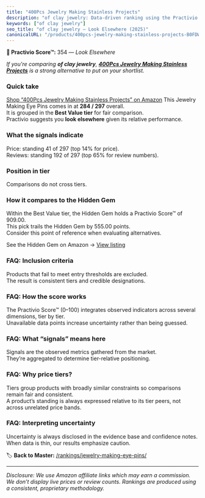 ```yaml
---
title: "400Pcs Jewelry Making Stainless Projects"
description: "of clay jewelry: Data-driven ranking using the Practivio Score™. Positioned by quality, value, demand, findability, momentum."
keywords: ["of clay jewelry"]
seo_title: "of clay jewelry — Look Elsewhere (2025)"
canonicalURL: "/products/400pcs-jewelry-making-stainless-projects-B0FDWN57K2/"
---
```


**🚫 Practivio Score™:** 354 — _Look Elsewhere_


*If you're comparing **of clay jewelry**, **[400Pcs Jewelry Making Stainless Projects](https://www.amazon.com/dp/B0FDWN57K2?tag=practivio-20)** is a strong alternative to put on your shortlist.*
### Quick take
[Shop “400Pcs Jewelry Making Stainless Projects” on Amazon](https://www.amazon.com/dp/B0FDWN57K2?tag=practivio-20)
This Jewelry Making Eye Pins comes in at **284 / 297** overall.  
It is grouped in the **Best Value tier** for fair comparison.  
Practivio suggests you **look elsewhere** given its relative performance.

### What the signals indicate
Price: standing 41 of 297 (top 14% for price).  
Reviews: standing 192 of 297 (top 65% for review numbers).  

### Position in tier
Comparisons do not cross tiers.

### How it compares to the Hidden Gem
Within the Best Value tier, the Hidden Gem holds a Practivio Score™ of 909.00.  
This pick trails the Hidden Gem by 555.00 points.  
Consider this point of reference when evaluating alternatives.  

See the Hidden Gem on Amazon → [View listing](https://www.amazon.com/dp/B01MQW98ES?tag=practivio-20)

### FAQ: Inclusion criteria
Products that fail to meet entry thresholds are excluded.  
The result is consistent tiers and credible designations.

### FAQ: How the score works
The Practivio Score™ (0–100) integrates observed indicators across several dimensions, tier by tier.  
Unavailable data points increase uncertainty rather than being guessed.

### FAQ: What “signals” means here
Signals are the observed metrics gathered from the market.  
They’re aggregated to determine tier-relative positioning.

### FAQ: Why price tiers?
Tiers group products with broadly similar constraints so comparisons remain fair and consistent.  
A product’s standing is always expressed relative to its tier peers, not across unrelated price bands.

### FAQ: Interpreting uncertainty
Uncertainty is always disclosed in the evidence base and confidence notes.  
When data is thin, our results emphasize caution.


🏷️ **Back to Master:** [/rankings/jewelry-making-eye-pins/](/rankings/jewelry-making-eye-pins/)

---
_Disclosure: We use Amazon affiliate links which may earn a commission. We don’t display live prices or review counts. Rankings are produced using a consistent, proprietary methodology._
